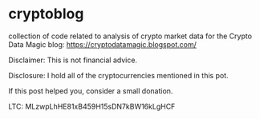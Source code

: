 # cryptoblog

collection of code related to analysis of crypto market data for the Crypto Data Magic blog: 
https://cryptodatamagic.blogspot.com/

Disclaimer: This is not financial advice.

Disclosure: I hold all of the cryptocurrencies mentioned in this pot.

If this post helped you, consider a small donation. 

LTC: MLzwpLhHE81xB459H15sDN7kBW16kLgHCF
